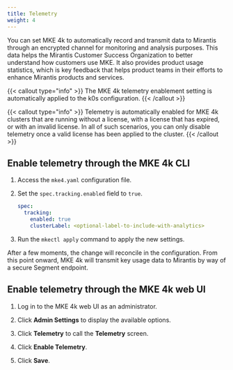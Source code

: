 ```yaml
---
title: Telemetry
weight: 4
---
```


You can set MKE 4k to automatically record and transmit data to Mirantis through
an encrypted channel for monitoring and analysis purposes. This data helps the
Mirantis Customer Success Organization to better understand how customers
use MKE. It also provides product usage statistics, which is key feedback that
helps product teams in their efforts to enhance Mirantis products and
services.

{{< callout type="info" >}}
   The MKE 4k telemetry enablement setting is automatically applied to the k0s
   configuration. 
{{< /callout >}}

{{< callout type="info" >}}
   Telemetry is automatically enabled for MKE 4k clusters that are running
   without a license, with a license that has expired, or with an invalid
   license. In all of such scenarios, you can only disable
   telemetry once a valid license has been applied to the cluster.
{{< /callout >}}

## Enable telemetry through the MKE 4k CLI

1. Access the `mke4.yaml` configuration file.
2. Set the `spec.tracking.enabled` field to `true`.

   ```yaml
   spec:
     tracking:
       enabled: true
       clusterLabel: <optional-label-to-include-with-analytics>
   ```

3. Run the  `mkectl apply` command to apply the new settings.

After a few moments, the change will reconcile in the configuration. From this point onward,
MKE 4k will transmit key usage data to Mirantis by way of a secure Segment endpoint.

## Enable telemetry through the MKE 4k web UI

1. Log in to the MKE 4k web UI as an administrator.

2. Click **Admin Settings** to display the available options.

3. Click **Telemetry** to call the **Telemetry** screen.

4. Click **Enable Telemetry**.

5. Click **Save**.
